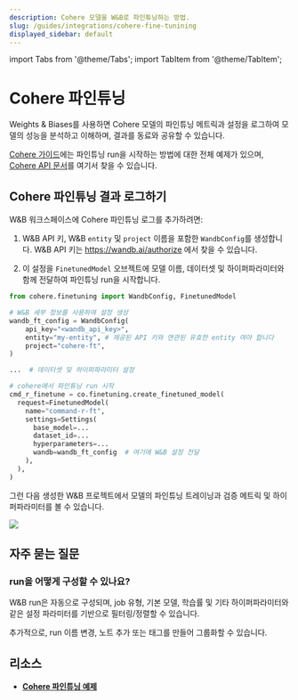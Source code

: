 ```yaml
---
description: Cohere 모델을 W&B로 파인튜닝하는 방법.
slug: /guides/integrations/cohere-fine-tunining
displayed_sidebar: default
---
```


import Tabs from '@theme/Tabs';
import TabItem from '@theme/TabItem';

# Cohere 파인튜닝

Weights & Biases를 사용하면 Cohere 모델의 파인튜닝 메트릭과 설정을 로그하여 모델의 성능을 분석하고 이해하며, 결과를 동료와 공유할 수 있습니다.

[Cohere 가이드](https://docs.cohere.com/page/convfinqa-finetuning-wandb)에는 파인튜닝 run을 시작하는 방법에 대한 전체 예제가 있으며, [Cohere API 문서](https://docs.cohere.com/reference/createfinetunedmodel#request.body.settings.wandb)를 여기서 찾을 수 있습니다.

## Cohere 파인튜닝 결과 로그하기

W&B 워크스페이스에 Cohere 파인튜닝 로그를 추가하려면:

1. W&B API 키, W&B `entity` 및 `project` 이름을 포함한 `WandbConfig`를 생성합니다. W&B API 키는 https://wandb.ai/authorize 에서 찾을 수 있습니다.

2. 이 설정을 `FinetunedModel` 오브젝트에 모델 이름, 데이터셋 및 하이퍼파라미터와 함께 전달하여 파인튜닝 run을 시작합니다.

```python
from cohere.finetuning import WandbConfig, FinetunedModel

# W&B 세부 정보를 사용하여 설정 생성
wandb_ft_config = WandbConfig(
    api_key="<wandb_api_key>",
    entity="my-entity", # 제공된 API 키와 연관된 유효한 entity 여야 합니다
    project="cohere-ft",
)

...  # 데이터셋 및 하이퍼파라미터 설정

# cohere에서 파인튜닝 run 시작
cmd_r_finetune = co.finetuning.create_finetuned_model(
  request=FinetunedModel(
    name="command-r-ft",
    settings=Settings(
      base_model=...
      dataset_id=...
      hyperparameters=...
      wandb=wandb_ft_config  # 여기에 W&B 설정 전달
    ),
  ),
)
```

그런 다음 생성한 W&B 프로젝트에서 모델의 파인튜닝 트레이닝과 검증 메트릭 및 하이퍼파라미터를 볼 수 있습니다.

![](/images/integrations/cohere_ft.png)

## 자주 묻는 질문

### run을 어떻게 구성할 수 있나요?

W&B run은 자동으로 구성되며, job 유형, 기본 모델, 학습률 및 기타 하이퍼파라미터와 같은 설정 파라미터를 기반으로 필터링/정렬할 수 있습니다.

추가적으로, run 이름 변경, 노트 추가 또는 태그를 만들어 그룹화할 수 있습니다.

## 리소스

* **[Cohere 파인튜닝 예제](https://github.com/cohere-ai/notebooks/blob/kkt_ft_cookbooks/notebooks/finetuning/convfinqa_finetuning_wandb.ipynb)**